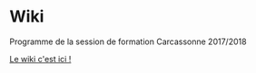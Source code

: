 # Wiki
Programme de la session de formation Carcassonne 2017/2018

[Le wiki c'est ici !](https://github.com/SimplonCarcasonne/Wiki/wiki)
